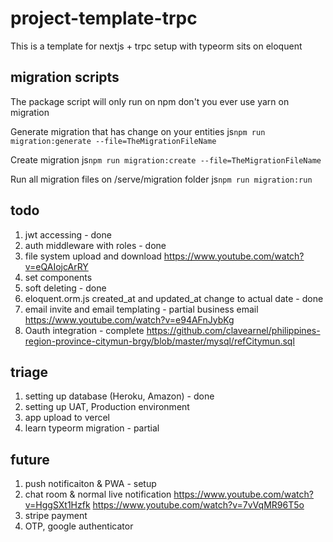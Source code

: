 # project-template-trpc
This is a template for nextjs + trpc setup with typeorm sits on eloquent

## migration scripts
The package script will only run on npm don't you ever use yarn on migration

Generate migration that has change on your entities
js`npm run migration:generate --file=TheMigrationFileName`

Create migration
js`npm run migration:create --file=TheMigrationFileName`

Run all migration files on /serve/migration folder
js`npm run migration:run`

## todo

1. jwt accessing - done
2. auth middleware with roles - done
3. file system upload and download
https://www.youtube.com/watch?v=eQAIojcArRY
4. set components
5. soft deleting - done
6. eloquent.orm.js created_at and updated_at change to actual date - done
7. email invite and email templating - partial business email https://www.youtube.com/watch?v=e94AFnJybKg
8. Oauth integration - complete
https://github.com/clavearnel/philippines-region-province-citymun-brgy/blob/master/mysql/refCitymun.sql
## triage

1. setting up database (Heroku, Amazon) - done
2. setting up UAT, Production environment 
3. app upload to vercel
4. learn typeorm migration - partial

## future
1. push notificaiton & PWA - setup
2. chat room & normal live notification
https://www.youtube.com/watch?v=HggSXt1Hzfk
https://www.youtube.com/watch?v=7vVqMR96T5o
3. stripe payment
4. OTP, google authenticator